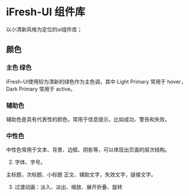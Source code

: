 # iFresh-UI 组件库

以小清新风格为定位的ui组件库；

## 颜色

### 主色 绿色

iFresh-UI使用较为清新的绿色作为主色调，其中 Light Primary 常用于 hover，Dark Primary 常用于 active。

<ClientOnly>
<color color='#c4deaa' text='正常绿'/>
<color color='#b5ddc7' text='轻绿色'/>
<color color='#19be6b' text='深绿色'/>
</ClientOnly >

### 辅助色

辅助色是具有代表性的颜色，常用于信息提示，比如成功、警告和失败。

<ClientOnly>
<color color='#a7d2f1' text='提示色'/>
<color color='#afcd50' text='成功色'/>
<color color='#ec9f45' text='警告色'/>
<color color='#ff6779' text='错误色'/>
</ClientOnly >

### 中性色

中性色常用于文本、背景、边框、阴影等，可以体现出页面的层次结构。

<ClientOnly>
<color color='#2e5c77' text='标题色'/>
<color color='#2c3e50' text='正文色'/>
<color color='#c5c8ce' text='失效色'/>
</ClientOnly >

2. 字体、字号。

主标题，次标题、小标题
正文、辅助文字，失效文字，链接文字。

3. 过渡动画：淡入、淡出、缩放、展开折叠、旋转
